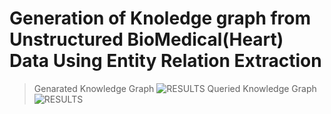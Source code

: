 # Generation of Knoledge graph from Unstructured BioMedical(Heart) Data Using Entity Relation Extraction

> Genarated Knowledge Graph
![RESULTS](https://github.com/alphabeta2206/KG-Genaration-from-Biomedical-Text-Using-NER/blob/main/output.png)
> Queried Knowledge Graph
![RESULTS](https://github.com/alphabeta2206/KG-Genaration-from-Biomedical-Text-Using-NER/blob/main/output-query.png)
